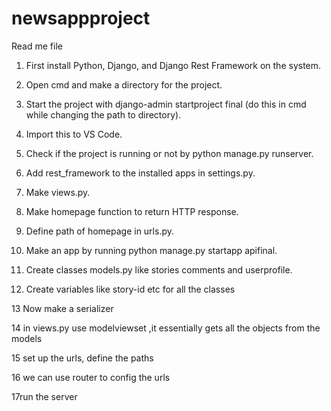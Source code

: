 # newsappproject
Read me file

1. First install Python, Django, and Django Rest Framework on the system.

2. Open cmd and make a directory for the project.

3. Start the project with django-admin startproject final (do this in cmd while changing the path to directory).

4. Import this to VS Code.

5. Check if the project is running or not by python manage.py runserver.

6. Add rest_framework to the installed apps in settings.py.

7. Make views.py.

8. Make homepage function to return HTTP response.

9. Define path of homepage in urls.py.

10. Make an app by running python manage.py startapp apifinal.

11. Create classes models.py like stories comments and userprofile.

12. Create variables like story-id etc for all the classes

13 Now make a serializer

14 in views.py use modelviewset ,it essentially gets all the objects from the models

15 set up the urls, define the paths

16 we can use router to config the urls

17run  the server 
